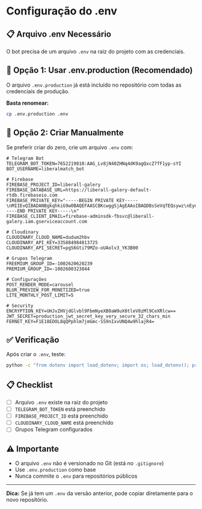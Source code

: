 # Configuração do .env

## 📋 Arquivo .env Necessário

O bot precisa de um arquivo `.env` na raiz do projeto com as credenciais.

## 🚀 Opção 1: Usar .env.production (Recomendado)

O arquivo `.env.production` já está incluído no repositório com todas as credenciais de produção.

**Basta renomear:**

```bash
cp .env.production .env
```

## 🔧 Opção 2: Criar Manualmente

Se preferir criar do zero, crie um arquivo `.env` com:

```env
# Telegram Bot
TELEGRAM_BOT_TOKEN=7652219810:AAG_Lv8jN40ZHNq4dK9agQxcZ7fF1yp-sYI
BOT_USERNAME=liberalmatch_bot

# Firebase
FIREBASE_PROJECT_ID=liberall-galery
FIREBASE_DATABASE_URL=https://liberall-galery-default-rtdb.firebaseio.com
FIREBASE_PRIVATE_KEY="-----BEGIN PRIVATE KEY-----\nMIIEvQIBADANBgkqhkiG9w0BAQEFAASCBKcwggSjAgEAAoIBAQDBsSeVqTEQsywz\nEynTWKpD6SUSYSB6UhZ/Fa1qmYOCQqzhS007hyPn5iUefxWmsQOD5V/zkK74QDcP\nZvC9CdiCKHg3I/xmaAo+XMdJu5dvp3xmt9qSOWC2q3UOty9FR28SI0L3jb/7FbGr\nLtNt9iJBN5/4y1PnHvJh0BdURI8dTHPwyHG492KMQpd46Kpn2qrpY9bh0tdwJGNt\njVdEAvb0faK4YZenVvQeV6yR1kKg6xysuC1asZCnKwFL5PPIz0tTpdgkStb5L6uh\nPwCfwrs/3LHrDyASf3SNcPy2T09/7O5kI0lhzm6cESnd0im2jYIzWrbAwUq2DOjn\gk2CVWMxAgMBAAECggEAAayAmmz5UW2l9Yfzl/nTk1rff6mZlpsGNR68e6/0JIHD\ntWj23nYYvdFbJjjBjh9S8nk+tM0eA6N87P1LZMEnTFp8jaKaH4RZcdAQEWjddQ5e\nyf204KfTUv13dBCKKC8W9HJ78BBwWDjIAGIQcKTkfK6Au41TcNtEwOqud+4a0+1J\nn4YgylZIIqyFWPQERvfQ9NUWs2srMWODRl2McUmViCKGhpkAcXJ/71eXlGw84Ky8\nil+enhjutpppSWpG++60/Ej5gAvUqeblZPJj2yuW/2udUEfx8DEXn8FMCmamabRc\nnJvQhauLqdiJug83vVdJAT3brglIWzMURtBgC4uuoQKBgQDvrq3TVjEsK9MtBIx2\nahYL5L3y3YJWOozX+Xz//aEr0NOUCBSwYhCpGSOE3gzfjVEpu3Hb2KSMHs+iKKjy\nRa0w5Isoxwd3Ewkelibpir/YHRIWhOuZUxZGY1JrXlFbVPzpv9lcKt2PIRtR6faC\nCYjGMtcKVpHDCaVO0pQHBNjR0QKBgQDO4O4JugcF3wNiXh9IwzffLx3xHzietwd8\nSmXz2XZ9K+gPtN/Ad7DG2XWLR6ZB/ySqxK3OLNoSoe7+mR1752AHUji8yJINdh5H\n4YCwSZxOxsskQXmB9WJtR7IyEU6P88fczXSSyl7VrePtjHdQX3o7yZTM/4SV33R3\ngP9AfV1zYQKBgQCX1/M5sx493JnRqFMQZc8Hw+duqFR9KmS2ItHFH7pulsKjwqbQ\nw5/IcSumbkJ7kfy8Uoske1BrkM177wRxUCETm4Zp1AVvs3iQjxGh3QwC7w/ZgmX7\n4b53406AxOUH1oTP1YHvuRxaI+A5+d34re+fmO/RFd0MUd0PXar382MlMQKBgG6x\nF2yI5t0TWII3jlGmcqyuTz0G0YrKr+ym+iohfy62YXKV+urGoAWlsSkW6zSAyiO9\nHKomgYBauL/tOUNkp5MDQWxxfQRK4STg2bR5jnLwFx2NEvCgVUvXgtcbP4fyjkvs\neqVYNqnqYvxlnimZDJQU5dNSHKT8bRrMIMdmzKvBAoGAVzudfd9CqbnMp3zFzkny\nHL9eq7TSb/c8Oq02kqgr9A159IsrSUeMh80k0tzSIt2c5tGTGSxnxmx9l+hmeJjN\nqy0jax3QqWi6f4l3lxNRrupF8jok0MPM1aUuI8ByfWnxOjqkhrW9K4F7HbUFEcb7\nz5qc3RJjxeHLODS/ImezlF4=\n-----END PRIVATE KEY-----\n"
FIREBASE_CLIENT_EMAIL=firebase-adminsdk-fbsvc@liberall-galery.iam.gserviceaccount.com

# Cloudinary
CLOUDINARY_CLOUD_NAME=dudum2hbv
CLOUDINARY_API_KEY=335884984813725
CLOUDINARY_API_SECRET=pgS6Gti79MZo-oUAolv3_YK3B00

# Grupos Telegram
FREEMIUM_GROUP_ID=-1002620620239
PREMIUM_GROUP_ID=-1002680323844

# Configurações
POST_RENDER_MODE=carousel
BLUR_PREVIEW_FOR_MONETIZED=true
LITE_MONTHLY_POST_LIMIT=5

# Security
ENCRYPTION_KEY=UHJvZHVjdGlvbl9FbmNyeXB0aW9uX0tleV8zMl9CeXRlcw==
JWT_SECRET=production_jwt_secret_key_very_secure_32_chars_min
FERNET_KEY=F1E18EDOL8qQPphlm7jmGmc-SS9nIxvUNQ4w9hlajR4=
```

## ✅ Verificação

Após criar o `.env`, teste:

```bash
python -c "from dotenv import load_dotenv; import os; load_dotenv(); print('✅ .env OK' if os.getenv('TELEGRAM_BOT_TOKEN') else '❌ .env não encontrado')"
```

## 📋 Checklist

- [ ] Arquivo `.env` existe na raiz do projeto
- [ ] `TELEGRAM_BOT_TOKEN` está preenchido
- [ ] `FIREBASE_PROJECT_ID` está preenchido
- [ ] `CLOUDINARY_CLOUD_NAME` está preenchido
- [ ] Grupos Telegram configurados

## ⚠️ Importante

- O arquivo `.env` não é versionado no Git (está no `.gitignore`)
- Use `.env.production` como base
- Nunca commite o `.env` para repositórios públicos

---

**Dica:** Se já tem um `.env` da versão anterior, pode copiar diretamente para o novo repositório.

